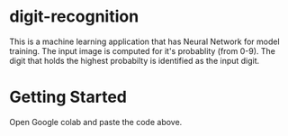 # digit-recognition
This is a machine learning application that has Neural Network for model training. The input image is computed for it's probablity (from 0-9). The digit that holds the highest probabilty is identified as the input digit.

# Getting Started
Open Google colab and paste the code above.
